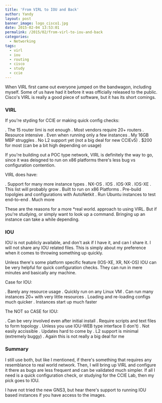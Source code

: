 ```yaml
---
title: 'From VIRL to IOU and Back'
author: Yandy
layout: post
banner_image: logo_cisco1.jpg
date: 2015-02-04 13:53:01
permalink: /2015/02/from-virl-to-iou-and-back
categories:
  - Networking
tags:
  - virl
  - iou
  - routing
  - cisco
  - study
  - ccie
---
```

When VIRL first came out everyone jumped on the bandwagon, including myself. Some of us have had it before it was officially released to the public. Cisco's VIRL is really a good piece of software, but it has its short comings.

### VIRL 

If you're styding for CCIE or making quick config checks:

. The 15 router limi is not enough
. Most vendors require 20+ routers
. Resource intensive
	. Even when running only a few instances
	. My 16GB MBP struggles
. No L2 support yet (not a big deal for new CCIEv5)
. $200 for most (can be a bit high depending on usage)

<!--more-->

If you're building out a POC type network, VIRL is definitely the way to go, since it was deisgned to run on x86 platforms there's less bug vs configuration contention.

VIRL does have:

. Support for many more instance types
	. NX-OS
	. IOS
	. IOS-XR
	. IOS-XE
	. This list will probably grow
. Built to run on x86 Platforms
. Pre-build topolgies and configurations with AutoNetkit
. Run Ubuntu instances to test end-to-end
. Much more

These are the reasons for a more *real world. approach to using VIRL. But if you're studying, or simply want to look up a command. Bringing up an instance can take a while depending.

### IOU

IOU is not publicly available, and don't ask if I have it, and can I share it. I will not share any IOU related files. This is simply about my preference when it comes to throwing something up quickly.

Unless there's some platform specific feature (IOS-XE, XR, NX-OS) IOU can be very helpful for quick configuration checks. They can run in mere minutes and basically any machine. 

Case for IOU:

. Barely any resource usage
. Quickly run on any Linux VM
	. Can run many instances 20+ with very little resources
. Loading and re-loading configs much quicker
. Instances start up much faster

The NOT so CASE for IOU:

. Can be very involved even after initial install
	. Require scripts and text files to form topology
	. Unless you use IOU-WEB type interface (I don't)
. Not easily accissible
. Updates hard to come by
. L2 support is minimal (extremely buggy)
	. Again this is not really a big deal for me

### Summary

I still use both, but like I mentioned, if there's something that requires any resemblance to real world network. Then, I will bring up VIRL and configure it there as bugs are less frequent and can be validated much simpler. If all I need is a quick configuration check, or studying for the CCIE Lab, then my pick goes to IOU.

I have not tried the new GNS3, but hear there's support to running IOU based instances if you have access to the images.